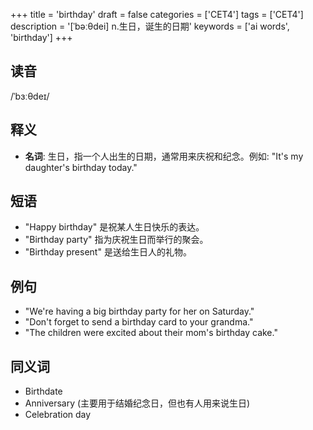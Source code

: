+++
title = 'birthday'
draft = false
categories = ['CET4']
tags = ['CET4']
description = '[ˈbəːθdei] n.生日，诞生的日期'
keywords = ['ai words', 'birthday']
+++

## 读音
/ˈbɜːθdeɪ/

## 释义
- **名词**:
   生日，指一个人出生的日期，通常用来庆祝和纪念。例如: "It's my daughter's birthday today."

## 短语
- "Happy birthday" 是祝某人生日快乐的表达。
- "Birthday party" 指为庆祝生日而举行的聚会。
- "Birthday present" 是送给生日人的礼物。

## 例句
- "We're having a big birthday party for her on Saturday."
- "Don't forget to send a birthday card to your grandma."
- "The children were excited about their mom's birthday cake."

## 同义词
- Birthdate
- Anniversary (主要用于结婚纪念日，但也有人用来说生日)
- Celebration day
